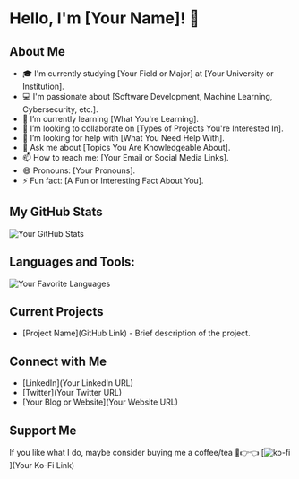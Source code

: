 # Hello, I'm [Your Name]! 👋

## About Me
- 🎓 I'm currently studying [Your Field or Major] at [Your University or Institution].
- 💻 I'm passionate about [Software Development, Machine Learning, Cybersecurity, etc.].
- 🌱 I’m currently learning [What You're Learning].
- 👯 I’m looking to collaborate on [Types of Projects You're Interested In].
- 🤔 I’m looking for help with [What You Need Help With].
- 💬 Ask me about [Topics You Are Knowledgeable About].
- 📫 How to reach me: [Your Email or Social Media Links].
- 😄 Pronouns: [Your Pronouns].
- ⚡ Fun fact: [A Fun or Interesting Fact About You].

## My GitHub Stats
![Your GitHub Stats](https://github-readme-stats.vercel.app/api?username=junhasan&show_icons=true)

## Languages and Tools:
![Your Favorite Languages](https://github-readme-stats.vercel.app/api/top-langs/?username=your-github-username&layout=compact)

## Current Projects
- [Project Name](GitHub Link) - Brief description of the project.

## Connect with Me
- [LinkedIn](Your LinkedIn URL)
- [Twitter](Your Twitter URL)
- [Your Blog or Website](Your Website URL)

## Support Me
If you like what I do, maybe consider buying me a coffee/tea 🥺👉👈
[![ko-fi](https://ko-fi.com/img/githubbutton_sm.svg)](Your Ko-Fi Link)

